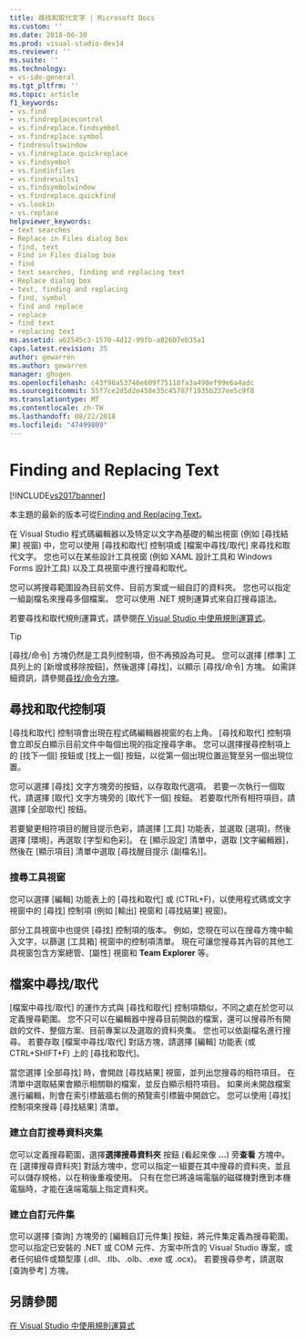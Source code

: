 ```yaml
---
title: 尋找和取代文字 | Microsoft Docs
ms.custom: ''
ms.date: 2018-06-30
ms.prod: visual-studio-dev14
ms.reviewer: ''
ms.suite: ''
ms.technology:
- vs-ide-general
ms.tgt_pltfrm: ''
ms.topic: article
f1_keywords:
- vs.find
- vs.findreplacecontrol
- vs.findreplace.findsymbol
- vs.findreplace.symbol
- findresultswindow
- vs.findreplace.quickreplace
- vs.findsymbol
- vs.findinfiles
- vs.findresults1
- vs,findsymbolwindow
- vs.findreplace.quickfind
- vs.lookin
- vs.replace
helpviewer_keywords:
- text searches
- Replace in Files dialog box
- find, text
- Find in Files dialog box
- find
- text searches, finding and replacing text
- Replace dialog box
- text, finding and replacing
- find, symbol
- find and replace
- replace
- find text
- replacing text
ms.assetid: a62545c3-1570-4d12-99fb-a82607eb35a1
caps.latest.revision: 35
author: gewarren
ms.author: gewarren
manager: ghogen
ms.openlocfilehash: c43f98a53746e609f75118fa3a490ef99e6a4adc
ms.sourcegitcommit: 55f7ce2d5d2e458e35c45787f1935b237ee5c9f8
ms.translationtype: MT
ms.contentlocale: zh-TW
ms.lasthandoff: 08/22/2018
ms.locfileid: "47499809"
---
```

# <a name="finding-and-replacing-text"></a>Finding and Replacing Text
[!INCLUDE[vs2017banner](../includes/vs2017banner.md)]

本主題的最新的版本可從[Finding and Replacing Text](https://docs.microsoft.com/visualstudio/ide/finding-and-replacing-text)。  
  
在 Visual Studio 程式碼編輯器以及特定以文字為基礎的輸出視窗 (例如 [尋找結果] 視窗) 中，您可以使用 [尋找和取代] 控制項或 [檔案中尋找/取代] 來尋找和取代文字。 您也可以在某些設計工具視窗 (例如 XAML 設計工具和 Windows Forms 設計工具) 以及工具視窗中進行搜尋和取代。  
  
 您可以將搜尋範圍設為目前文件、目前方案或一組自訂的資料夾。 您也可以指定一組副檔名來搜尋多個檔案。 您可以使用 .NET 規則運算式來自訂搜尋語法。  
  
 若要尋找和取代規則運算式，請參閱[在 Visual Studio 中使用規則運算式](../ide/using-regular-expressions-in-visual-studio.md)。  
  
> [!TIP]
>  [尋找/命令] 方塊仍然是工具列控制項，但不再預設為可見。 您可以選擇 [標準] 工具列上的 [新增或移除按鈕]，然後選擇 [尋找]，以顯示 [尋找/命令] 方塊。 如需詳細資訊，請參閱[尋找/命令方塊](../ide/find-command-box.md)。  
  
## <a name="find-and-replace-control"></a>尋找和取代控制項  
 [尋找和取代] 控制項會出現在程式碼編輯器視窗的右上角。 [尋找和取代] 控制項會立即反白顯示目前文件中每個出現的指定搜尋字串。 您可以選擇搜尋控制項上的 [找下一個] 按鈕或 [找上一個] 按鈕，以從第一個出現位置巡覽至另一個出現位置。  
  
 您可以選擇 [尋找] 文字方塊旁的按鈕，以存取取代選項。 若要一次執行一個取代，請選擇 [取代] 文字方塊旁的 [取代下一個] 按鈕。 若要取代所有相符項目，請選擇 [全部取代] 按鈕。  
  
 若要變更相符項目的醒目提示色彩，請選擇 [工具] 功能表，並選取 [選項]，然後選擇 [環境]，再選取 [字型和色彩]。 在 [顯示設定] 清單中，選取 [文字編輯器]，然後在 [顯示項目] 清單中選取 [尋找醒目提示 (副檔名)]。  
  
### <a name="searching-tool-windows"></a>搜尋工具視窗  
 您可以選擇 [編輯] 功能表上的 [尋找和取代] 或 (CTRL+F)，以使用程式碼或文字視窗中的 [尋找] 控制項 (例如 [輸出] 視窗和 [尋找結果] 視窗)。  
  
 部分工具視窗中也提供 [尋找] 控制項的版本。 例如，您現在可以在搜尋方塊中輸入文字，以篩選 [工具箱] 視窗中的控制項清單。 現在可讓您搜尋其內容的其他工具視窗包含方案總管、[屬性] 視窗和 **Team Explorer** 等。  
  
## <a name="findreplace-in-files"></a>檔案中尋找/取代  
 [檔案中尋找/取代] 的運作方式與 [尋找和取代] 控制項類似，不同之處在於您可以定義搜尋範圍。 您不只可以在編輯器中搜尋目前開啟的檔案，還可以搜尋所有開啟的文件、整個方案、目前專案以及選取的資料夾集。 您也可以依副檔名進行搜尋。 若要存取 [檔案中尋找/取代] 對話方塊，請選擇 [編輯] 功能表 (或 CTRL+SHIFT+F) 上的 [尋找和取代]。  
  
 當您選擇 [全部尋找] 時，會開啟 [尋找結果] 視窗，並列出您搜尋的相符項目。 在清單中選取結果會顯示相關聯的檔案，並反白顯示相符項目。 如果尚未開啟檔案進行編輯，則會在索引標籤牆右側的預覽索引標籤中開啟它。 您可以使用 [尋找] 控制項來搜尋 [尋找結果] 清單。  
  
### <a name="creating-custom-search-folder-sets"></a>建立自訂搜尋資料夾集  
 您可以定義搜尋範圍，選擇**選擇搜尋資料夾** 按鈕 (看起來像 **...**) 旁**查看** 方塊中。 在 [選擇搜尋資料夾] 對話方塊中，您可以指定一組要在其中搜尋的資料夾，並且可以儲存規格，以在稍後重複使用。 只有在您已將遠端電腦的磁碟機對應到本機電腦時，才能在遠端電腦上指定資料夾。  
  
### <a name="creating-custom-component-sets"></a>建立自訂元件集  
 您可以選擇 [查詢] 方塊旁的 [編輯自訂元件集] 按鈕，將元件集定義為搜尋範圍。 您可以指定已安裝的 .NET 或 COM 元件、方案中所含的 Visual Studio 專案，或者任何組件或類型庫 (.dll、.tlb、.olb、.exe 或 .ocx)。 若要搜尋參考，請選取 [查詢參考] 方塊。  
  
## <a name="see-also"></a>另請參閱  
 [在 Visual Studio 中使用規則運算式](../ide/using-regular-expressions-in-visual-studio.md)



